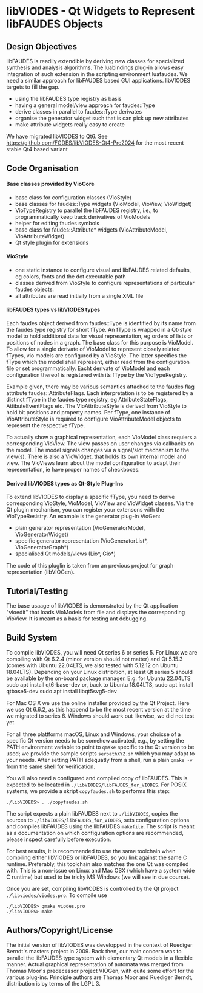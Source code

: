 # libVIODES - Qt Widgets to Represent libFAUDES Objects


## Design Objectives


libFAUDES is readily extendible by deriving new classes for specialized
synthesis and analysis algorithms. The luabindings plug-in allows easy
integration of such extension in the scripting environment luafaudes.
We need a similar approach for libFAUDES based GUI applications. libVIODES
targets to fill the gap.

- using the libFAUDES type registry as basis
- having a general model/view approach for faudes::Type
- derive classes in parallel to faudes::Type derivates
- organise the generator widget such that is can pick up
  new attributes
- make attribute widgets really easy to create

We have migrated libVIODES to Qt6. See https://github.com/FGDES/libVIODES-Qt4-Pre2024 for the most recent stable Qt4 based variant

## Code Organisation

#### Base classes provided by VioCore  

* base class for configuration classes (VioStyle)
* base classes for faudes::Type widgets (VioModel, VioView, VioWidget)
* VioTypeRegistry to parallel the libFAUDES registry, i.e., to programmatically
  keep track derivatives of VioModels 
* helper for editing faudes symbols 
* base class for faudes::Attribute* widgets (VioAttributeModel, VioAttributeWidget)
* Qt style plugin for extensions


#### VioStyle

* one static instance to configure visual and libFAUDES related defaults, eg
colors, fonts and the dot executable path
* classes derived from VioStyle to configure representations of particular faudes objects.
* all attributes are read initially from a single XML file

#### libFAUDES types vs libVIODES types

Each faudes object derived from faudes::Type is identified by its name from the faudes type registry for short fType. An fType is wrapped in a Qt-style model to hold additional
data for visual representation, eg orders of lists or positions of nodes in a graph. 
The base class for this purpose is VioModel. To allow for a single derivate of VioModel 
to represent closely related fTypes, vio models are configured by a VioStyle. The latter 
specifies the fType which the model shall represent, either read from the configuration 
file or set programmatically. Eacht derivate of VioModel and each configuration thereof 
is registered with its fType by the VioTypeRegistry.

Example given, there may be various semantics attached to the faudes flag attribute 
faudes::AttributeFlags. Each interpretation is to be registered by a distinct fType in 
the faudes type registry, eg AttributeStateFlags, AttibuteEventFlags etc. The VioAttributeStyle 
is derived from VioStyle to hold bit positions and property names. Per fType, one instance
of VioAttributeStyle is required to configure VioAttributeModel objects to represent
the respective fType.

To actually show a graphical representation, each VioModel class requiers a corresponding
VioView. The view passes on user changes via callbacks on the model. The model signals
changes via a signal/slot mechanism to the view(s). There is also a VioWidget, that
holds its own internal model and view. The VioViews learn about the model configuration
to adapt their representation, ie have proper names of checkboxes.

#### Derived libVIODES types as Qt-Style Plug-Ins

To extend libVIODES to display a specific fType, you need to derive corresponding
VioStyle, VioModel, VioView and VioWidget classes. Via the Qt plugin mechanism, 
you can register your extensons with the VioTypeResistry. An example is the generator plug-in
VioGen:

* plain generator representation (VioGeneratorModel, VioGeneratorWidget)
* specific generator representation (VioGeneratorList*, VioGeneratorGraph*)
* specialised Qt models/views (Lio*, Gio*)

The code of this pluglin is taken from an previous project for graph
representation (libVIOGen). 

## Tutorial/Testing

The base usaage of libVIODES is demonstrated by the Qt application "vioedit" that loads VioModels
from file and displays the corresponding VioView. It is meant as a basis
for testing ant debugging.


## Build System

To compile libVIODES, you will need Qt series 6 or series 5. For Linux we are compiling
with Qt 6.2.4 (minor version should not matter) and Qt 5.15.3 (comes with Ubuntu 22.04LTS, we also tested with 5.12.12 on Ubuntu 18.04LTS).
Depending on your Linux distribition, at least Qt series 5 should be available
by the on-board package manager. E.g. for Ubuntu 22.04LTS
    sudo apt install qt6-base-dev
or, back to Ubuntu 18.04LTS,
    sudo apt install qtbase5-dev
    sudo apt install libqt5svg5-dev


For Mac OS X we use the online installer provided by the Qt Project. Here we use Qt 6.6.2, as this happend to be the most recent version at the time we migrated to series 6. Windows should work out likewise, we did not test yet.

For all three plattforms macOS, Linux and Windows, your choicse of a specific Qt version
needs to be somehow activated, e.g., by setting the PATH environment variable to point
to `qmake` specific to the Qt version to be used; we provide the sample scripts
`serpathXYZ.sh` which you may adapt to your needs. After setting PATH adequatly
from a shell, run a plain `qmake -v` from the same shell for verification. 

You will also need a configured and compiled copy of libFAUDES. This
is expected to be located in `./libVIODES/libFAUDES_for_VIODES`. For POSIX systems,
we provide a skript `copyfaudes.sh` to performs this step:

    ./libVIOEDS> . ./copyfaudes.sh

The script expects a plain libFAUDES next to `./libVIODES`, copies the sources
to `./libVIODES/libFAUDES_for_VIODES`, sets configuration options and compiles libFAUDES
using the libFAUDES `makefile`. The script is meant as a documentation on which
configuration options are recommended, please inspect carefully before execution.

For best results, it is recommended to use the same toolchain when compiling either libVIODES or libFAUDES, so you link against the same C runtime. Preferably, this toolchain also
matches the one Qt was compiled with. This is a non-issue on Linux and Mac OSX (which
have a system wide C runtime) but used to be tricky MS Windows (we will see in due course).

Once you are set, 
compiling libVIODES is controlled by the Qt project `./libviodes/viodes.pro`. 
To compile use

    ./libVIODES> qmake viodes.pro
    ./libVIODES> make


## Authors/Copyright/License

The initial version of libVIODES was developped in the context of Ruediger Berndt's
masters project in 2009. Back then, our main concern was to parallel the libFAUDES type system with elementary Qt models in a flexible manner. Actual graphical representation of automata was merged from Thomas Moor's predecessor project VIOGen, with quite some effort for the various plug-ins. Principle authors are Thomas Moor and Ruediger Berndt, distribution is by terms of the LGPL 3.
